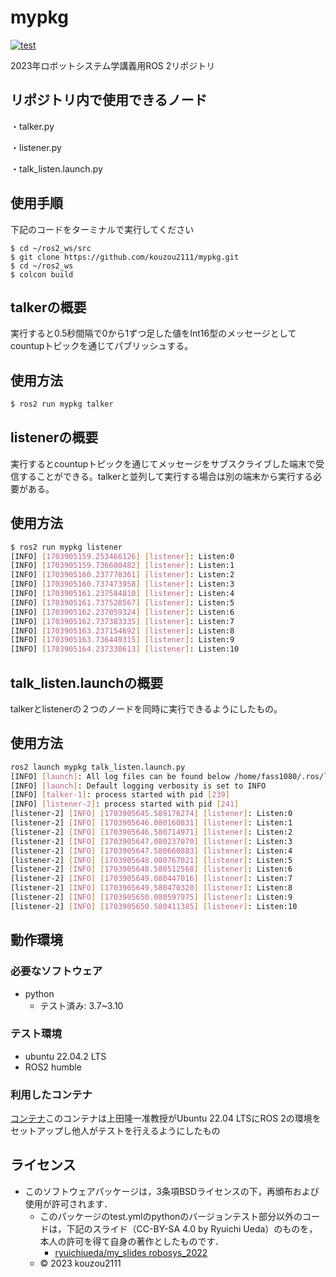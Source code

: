 # mypkg
[![test](https://github.com/kouzou2111/mypkg/actions/workflows/test.yml/badge.svg)](https://github.com/kouzou2111/mypkg/actions/workflows/test.yml)

2023年ロボットシステム学講義用ROS 2リポジトリ

## リポジトリ内で使用できるノード

・talker.py

・listener.py

・talk_listen.launch.py

## 使用手順
下記のコードをターミナルで実行してください
```
$ cd ~/ros2_ws/src
$ git clone https://github.com/kouzou2111/mypkg.git
$ cd ~/ros2_ws
$ colcon build
```

## talkerの概要

実行すると0.5秒間隔で0から1ずつ足した値をInt16型のメッセージとしてcountupトピックを通じてパブリッシュする。

## 使用方法

```bash
$ ros2 run mypkg talker
```
## listenerの概要

実行するとcountupトピックを通じてメッセージをサブスクライブした端末で受信することができる。talkerと並列して実行する場合は別の端末から実行する必要がある。

## 使用方法

```bash
$ ros2 run mypkg listener
[INFO] [1703905159.253466126] [listener]: Listen:0
[INFO] [1703905159.736600482] [listener]: Listen:1
[INFO] [1703905160.237778361] [listener]: Listen:2
[INFO] [1703905160.737473958] [listener]: Listen:3
[INFO] [1703905161.237584810] [listener]: Listen:4
[INFO] [1703905161.737528567] [listener]: Listen:5
[INFO] [1703905162.237059324] [listener]: Listen:6
[INFO] [1703905162.737383335] [listener]: Listen:7
[INFO] [1703905163.237154692] [listener]: Listen:8
[INFO] [1703905163.736449315] [listener]: Listen:9
[INFO] [1703905164.237330613] [listener]: Listen:10
```

## talk_listen.launchの概要

talkerとlistenerの２つのノードを同時に実行できるようにしたもの。

## 使用方法

```bash
ros2 launch mypkg talk_listen.launch.py
[INFO] [launch]: All log files can be found below /home/fass1080/.ros/log/2023-12-30-12-07-24-810757-DESKTOP-TTGLLEK-237
[INFO] [launch]: Default logging verbosity is set to INFO
[INFO] [talker-1]: process started with pid [239]
[INFO] [listener-2]: process started with pid [241]
[listener-2] [INFO] [1703905645.589176274] [listener]: Listen:0
[listener-2] [INFO] [1703905646.080160831] [listener]: Listen:1
[listener-2] [INFO] [1703905646.580714971] [listener]: Listen:2
[listener-2] [INFO] [1703905647.080237070] [listener]: Listen:3
[listener-2] [INFO] [1703905647.580660883] [listener]: Listen:4
[listener-2] [INFO] [1703905648.080767021] [listener]: Listen:5
[listener-2] [INFO] [1703905648.580512568] [listener]: Listen:6
[listener-2] [INFO] [1703905649.080447016] [listener]: Listen:7
[listener-2] [INFO] [1703905649.580470320] [listener]: Listen:8
[listener-2] [INFO] [1703905650.080597975] [listener]: Listen:9
[listener-2] [INFO] [1703905650.580411385] [listener]: Listen:10
```

## 動作環境
### 必要なソフトウェア　
* python
  * テスト済み: 3.7~3.10


### テスト環境
* ubuntu 22.04.2 LTS
* ROS2 humble

### 利用したコンテナ
[コンテナ](https://hub.docker.com/layers/ryuichiueda/ubuntu22.04-ros2/latest/images/sha256-0e1773bc6f12b57172c8818aac36aeb97ca13269028028d49ad5f6f8cc0d6204?context=explore)このコンテナは上田隆一准教授がUbuntu 22.04 LTSにROS 2の環境をセットアップし他人がテストを行えるようにしたもの

## ライセンス
* このソフトウェアパッケージは，3条項BSDライセンスの下，再頒布および使用が許可されます．
    * このパッケージのtest.ymlのpythonのバージョンテスト部分以外のコードは，下記のスライド（CC-BY-SA 4.0 by Ryuichi Ueda）のものを，本人の許可を得て自身の著作としたものです．
         * [ryuichiueda/my_slides robosys_2022](https://github.com/ryuichiueda/my_slides/tree/master/robosys_2022)
    * © 2023 kouzou2111
